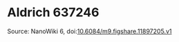 <a name="material" />

# Aldrich 637246
<script type="application/ld+json">
  {
    "@context": "https://schema.org/",
    "@type": "ChemicalSubstance",
    "@id": "https://egonw.github.io/nanowiki/nanowiki366.html#material",
    "http://purl.org/dc/terms/conformsTo":
      {
        "@type": "CreativeWork",
        "@id": "https://bioschemas.org/profiles/ChemicalSubstance/0.4-RELEASE/"
      },
    "identfier": "366",
    "name": "Aldrich 637246",
    "url": "https://egonw.github.io/nanowiki/nanowiki366.html#material",
    "sameAs": "http://127.0.0.1/mediawiki/index.php/Special:URIResolver/Aldrich_637246"
  }
</script>




Source: NanoWiki 6, doi:[10.6084/m9.figshare.11897205.v1](https://doi.org/10.6084/m9.figshare.11897205.v1)
